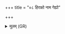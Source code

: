 +++
title = "०८ हिराक्षो नाम गेह्यो"

+++
<details><summary>मूलम् (GR)</summary>

हिराक्षो नाम गेह्यो  
ऽरायो नाम सूर्तहा ।  
तम् इतो नाशयामसि ॥
</details>